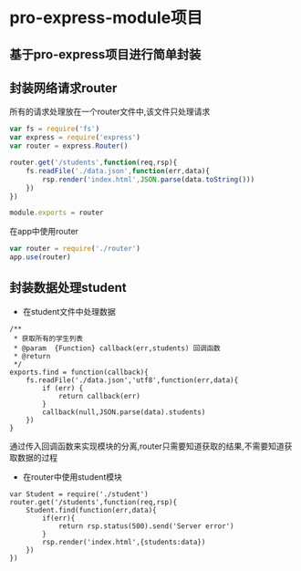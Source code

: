 # pro-express-module项目

## 基于pro-express项目进行简单封装

## 封装网络请求router

所有的请求处理放在一个router文件中,该文件只处理请求

```javascript
var fs = require('fs')
var express = require('express')
var router = express.Router()

router.get('/students',function(req,rsp){
	fs.readFile('./data.json',function(err,data){
		rsp.render('index.html',JSON.parse(data.toString()))
	})
})

module.exports = router
```

在app中使用router

```javascript
var router = require('./router')
app.use(router)
```

## 封装数据处理student

- 在student文件中处理数据

```javas
/**
 * 获取所有的学生列表
 * @param  {Function} callback(err,students) 回调函数
 * @return 
 */
exports.find = function(callback){
	fs.readFile('./data.json','utf8',function(err,data){
		if (err) {
			return callback(err)
		} 
		callback(null,JSON.parse(data).students)
	})
}
```

通过传入回调函数来实现模块的分离,router只需要知道获取的结果,不需要知道获取数据的过程

- 在router中使用student模块

```javas
var Student = require('./student')
router.get('/students',function(req,rsp){
    Student.find(function(err,data){
        if(err){
            return rsp.status(500).send('Server error')
        }
        rsp.render('index.html',{students:data})
    })
})
```

